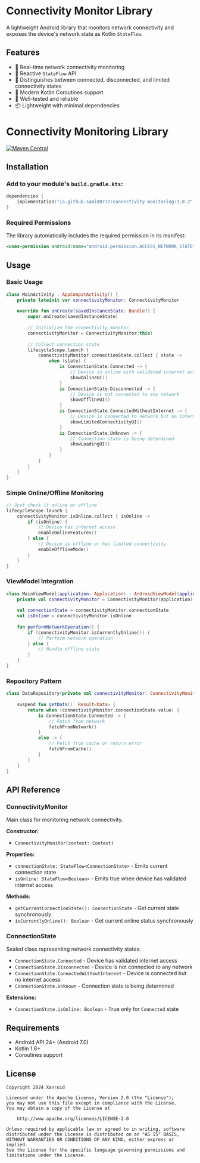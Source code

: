 # Connectivity Monitor Library

A lightweight Android library that monitors network connectivity and exposes the device's network state as Kotlin `StateFlow`.

## Features

- 🔄 Real-time network connectivity monitoring
- 🌊 Reactive `StateFlow` API
- 🎯 Distinguishes between connected, disconnected, and limited connectivity states
- 📱 Modern Kotlin Coroutines support
- 🧪 Well-tested and reliable
- 📦 Lightweight with minimal dependencies

# Connectivity Monitoring Library

[![Maven Central]([https://img.shields.io/maven-central/v/io.github.sami00777/connectivity-monitoring)](https://central.sonatype.com/artifact/io.github.sami00777/connectivity-monitoring](https://central.sonatype.com/artifact/io.github.sami00777/connectivity-monitoring/overview))

## Installation

### Add to your module's `build.gradle.kts`:

```kotlin
dependencies {
    implementation("io.github.sami00777:connectivity-monitoring:1.0.2")
}
```

### Required Permissions

The library automatically includes the required permission in its manifest:

```xml
<uses-permission android:name="android.permission.ACCESS_NETWORK_STATE" />
```

## Usage

### Basic Usage

```kotlin
class MainActivity : AppCompatActivity() {
    private lateinit var connectivityMonitor: ConnectivityMonitor
    
    override fun onCreate(savedInstanceState: Bundle?) {
        super.onCreate(savedInstanceState)
        
        // Initialize the connectivity monitor
        connectivityMonitor = ConnectivityMonitor(this)
        
        // Collect connection state
        lifecycleScope.launch {
            connectivityMonitor.connectionState.collect { state ->
                when (state) {
                    is ConnectionState.Connected -> {
                        // Device is online with validated internet access
                        showOnlineUI()
                    }
                    is ConnectionState.Disconnected -> {
                        // Device is not connected to any network
                        showOfflineUI()
                    }
                    is ConnectionState.ConnectedWithoutInternet -> {
                        // Device is connected to network but no internet access
                        showLimitedConnectivityUI()
                    }
                    is ConnectionState.Unknown -> {
                        // Connection state is being determined
                        showLoadingUI()
                    }
                }
            }
        }
    }
}
```

### Simple Online/Offline Monitoring

```kotlin
// Just check if online or offline
lifecycleScope.launch {
    connectivityMonitor.isOnline.collect { isOnline ->
        if (isOnline) {
            // Device has internet access
            enableOnlineFeatures()
        } else {
            // Device is offline or has limited connectivity
            enableOfflineMode()
        }
    }
}
```

### ViewModel Integration

```kotlin
class MainViewModel(application: Application) : AndroidViewModel(application) {
    private val connectivityMonitor = ConnectivityMonitor(application)
    
    val connectionState = connectivityMonitor.connectionState
    val isOnline = connectivityMonitor.isOnline
    
    fun performNetworkOperation() {
        if (connectivityMonitor.isCurrentlyOnline()) {
            // Perform network operation
        } else {
            // Handle offline state
        }
    }
}
```

### Repository Pattern

```kotlin
class DataRepository(private val connectivityMonitor: ConnectivityMonitor) {
    
    suspend fun getData(): Result<Data> {
        return when (connectivityMonitor.connectionState.value) {
            is ConnectionState.Connected -> {
                // Fetch from network
                fetchFromNetwork()
            }
            else -> {
                // Fetch from cache or return error
                fetchFromCache()
            }
        }
    }
}
```

## API Reference

### ConnectivityMonitor

Main class for monitoring network connectivity.

**Constructor:**
- `ConnectivityMonitor(context: Context)`

**Properties:**
- `connectionState: StateFlow<ConnectionState>` - Emits current connection state
- `isOnline: StateFlow<Boolean>` - Emits true when device has validated internet access

**Methods:**
- `getCurrentConnectionState(): ConnectionState` - Get current state synchronously
- `isCurrentlyOnline(): Boolean` - Get current online status synchronously

### ConnectionState

Sealed class representing network connectivity states:

- `ConnectionState.Connected` - Device has validated internet access
- `ConnectionState.Disconnected` - Device is not connected to any network
- `ConnectionState.ConnectedWithoutInternet` - Device is connected but no internet access
- `ConnectionState.Unknown` - Connection state is being determined

**Extensions:**
- `ConnectionState.isOnline: Boolean` - True only for `Connected` state

## Requirements

- Android API 24+ (Android 7.0)
- Kotlin 1.8+
- Coroutines support

## License

```
Copyright 2024 Xanroid

Licensed under the Apache License, Version 2.0 (the "License");
you may not use this file except in compliance with the License.
You may obtain a copy of the License at

    http://www.apache.org/licenses/LICENSE-2.0

Unless required by applicable law or agreed to in writing, software
distributed under the License is distributed on an "AS IS" BASIS,
WITHOUT WARRANTIES OR CONDITIONS OF ANY KIND, either express or implied.
See the License for the specific language governing permissions and
limitations under the License.
```
